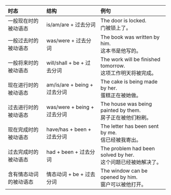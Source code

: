 | 时态 | 结构 | 例句 |
| :--- | :--- | :--- |
| 一般现在时的被动语态 | is/am/are + 过去分词 | The door is locked. <br> 门被锁上了。 |
| 一般过去时的被动语态 | was/were + 过去分词 | The book was written by him. <br> 这本书是他写的。 |
| 一般将来时的被动语态 | will/shall + be + 过去分词 | The work will be finished tomorrow. <br> 这项工作明天将被完成。 |
| 现在进行时的被动语态 | am/is/are + being + 过去分词 | The cake is being made by her. <br> 蛋糕正在被她做。 |
| 过去进行时的被动语态 | was/were + being + 过去分词 | The house was being painted by them. <br> 房子正在被他们粉刷。 |
| 现在完成时的被动语态 | have/has + been + 过去分词 | The letter has been sent by me. <br> 信已经被我寄出。 |
| 过去完成时的被动语态 | had + been + 过去分词 | The problem had been solved by her. <br> 这个问题已经被她解决了。 |
| 含有情态动词的被动语态 | 情态动词 + be + 过去分词 | The window can be opened by him. <br> 窗户可以被他打开。 |

